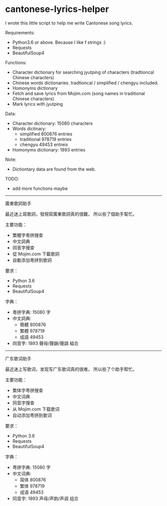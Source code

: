 # cantonese-lyrics-helper
I wrote this little script to help me write Cantonese song lyrics.

Requirements:
- Python3.6 or above. Because I like f strings :)
- Requests
- BeautifulSoup4

Functions:
- Character dictionary for searching jyutping of characters (tradtioncal Chinese characters)
- Chinese words dictionaries. tradtioncal / simplified / chengyu included.
- Homonyms dictionary
- Fetch and save lyrics from Mojim.com (song names in traditional Chinese characters)
- Mark lyrics with jyutping

Data:
- Character dictionary: 15080 characters
- Words dictinary: 
    - simplified 800876 entries
    - traditional 978719 entries
    - chengyu 49453 entreis
- Homonyms dictionary: 1893 entries

Note:
- Dictiontary data are found from the web.

TODO:

- add more functions maybe

---------------------------------------------

廣東歌詞助手

最近迷上寫歌詞，發現寫廣東歌詞真的很難， 所以些了個助手幫忙。

主要功能：
- 繁體字粵拼搜查
- 中文詞典
- 同音字搜查
- 從 Mojim.com 下載歌詞
- 自動添加粵拼到歌詞

要求：
- Python 3.6
- Requests
- BeautifulSoup4

字典：
- 粵拼字典: 15080 字
- 中文詞典: 
    - 簡體 800876 
    - 繁體 978719 
    - 成語 49453
- 同音字: 1893 聲母/聲韻/聲調 組合

---------------------------------------------

广东歌词助手

最近迷上写歌词，发现写广东歌词真的很难， 所以些了个助手帮忙。

主要功能：
- 繁体字粤拼搜查
- 中文词典
- 同音字搜查
- 从 Mojim.com 下载歌词
- 自动添加粤拼到歌词

要求：
- Python 3.6
- Requests
- BeautifulSoup4

字典：
- 粤拼字典: 15080 字
- 中文词典: 
    - 简体 800876 
    - 繁体 978719 
    - 成语 49453
- 同音字: 1893 声母/声韵/声调 组合
